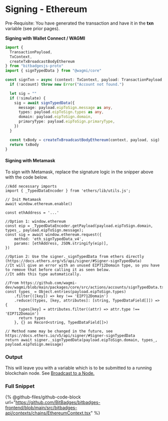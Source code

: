 # Signing - Ethereum

Pre-Requisite: You have generated the transaction and have it in the **txn** variable (see prior pages).

**Signing with Wallet Connect / WAGMI**

```typescript
import {
  TransactionPayload,
  TxContext,
  createTxBroadcastBodyEthereum
} from "bitbadgesjs-proto"
import { signTypedData } from "@wagmi/core"

const signTxn = async (context: TxContext, payload: TransactionPayload, simulate: boolean) => {
  if (!account) throw new Error("Account not found.")

  let sig = ""
  if (!simulate) {
    sig = await signTypedData({
      message: payload.eipToSign.message as any,
      types: payload.eipToSign.types as any,
      domain: payload.eipToSign.domain,
      primaryType: payload.eipToSign.primaryType,
    })
  }

  const txBody = createTxBroadcastBodyEthereum(context, payload, sig)
  return txBody
}
```

#### Signing with Metamask

To sign with Metamask, replace the signature logic in the snipper above with the code below.&#x20;

<pre class="language-typescript"><code class="lang-typescript">//Add necessary imports
import { _TypedDataEncoder } from 'ethers/lib/utils.js';

// Init Metamask
await window.ethereum.enable()

const ethAddress = '...'

//Option 1: window.ethereum
const eip = _TypedDataEncoder.getPayload(payload.eipToSign.domain, types_, payload.eipToSign.message);
const sig = await window.ethereum.request({
    method: 'eth_signTypedData_v4',
    params: [ethAddress, JSON.stringify(eip)],
})

//Option 2: Use the signer._signTypedData from ethers directly (https://docs.ethers.org/v5/api/signer/#Signer-signTypedData)
//It will give an error with an unused EIP712Domain type, so you have to remove that before calling it as seen below.
//It adds this type automatically.
<strong>
</strong>//From https://github.com/wagmi-dev/wagmi/blob/main/packages/core/src/actions/accounts/signTypedData.ts#L41
const types_ = Object.entries(payload.eipToSign.types)
    .filter(([key]) => key !== 'EIP712Domain')
    .reduce((types, [key, attributes]: [string, TypedDataField[]]) => {
      types[key] = attributes.filter((attr) => attr.type !== 'EIP712Domain')
      return types
    }, {} as Record&#x3C;string, TypedDataField[]>)

// Method name may be changed in the future, see https://docs.ethers.io/v5/api/signer/#Signer-signTypedData
return await signer._signTypedData(payload.eipToSign.domain, types_, payload.eipToSign.message)
</code></pre>

### Output

This will leave you with a variable which is to be submitted to a running blockchain node. See [Broadcast to a Node.](broadcast-to-a-node.md)

### Full Snippet

{% @github-files/github-code-block url="https://github.com/BitBadges/bitbadges-frontend/blob/main/src/bitbadges-api/contexts/chains/EthereumContext.tsx" %}
